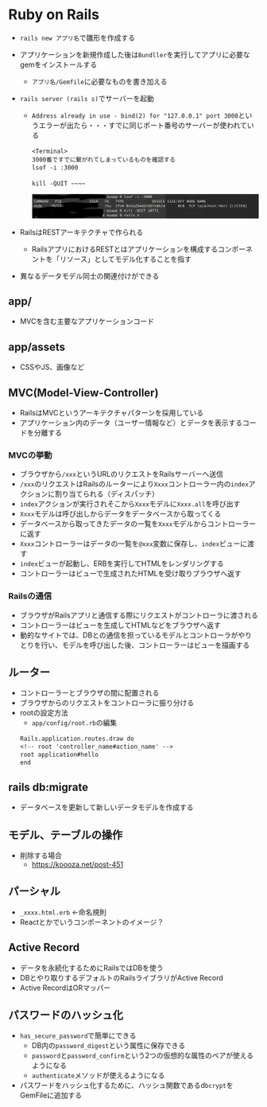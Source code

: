 # Ruby on Rails
- `rails new アプリ名`で雛形を作成する
- アプリケーションを新規作成した後は`Bundller`を実行してアプリに必要なgemをインストールする
  - `アプリ名/Gemfile`に必要なものを書き加える
- `rails server (rails s)`でサーバーを起動
  - `Address already in use - bind(2) for "127.0.0.1" port 3000`というエラーが出たら・・・すでに同じポート番号のサーバーが使われている
    ```
    <Terminal>
    3000番ですでに繋がれてしまっているものを確認する
    lsof -i :3000

    kill -QUIT ~~~~
    ```

    ![](./Error_server.png)

- RailsはRESTアーキテクチャで作られる
  - RailsアプリにおけるRESTとはアプリケーションを構成するコンポーネントを「リソース」としてモデル化することを指す

- 異なるデータモデル同士の関連付けができる

## app/
- MVCを含む主要なアプリケーションコード

## app/assets
- CSSやJS、画像など

## MVC(Model-View-Controller)
- RailsはMVCというアーキテクチャパターンを採用している
- アプリケーション内のデータ（ユーザー情報など）とデータを表示するコードを分離する

### MVCの挙動
- ブラウザから`/xxx`というURLのリクエストをRailsサーバーへ送信
- `/xxx`のリクエストはRailsのルーターにより`Xxxx`コントローラー内の`index`アクションに割り当てられる（ディスパッチ）
- `index`アクションが実行されそこから`Xxxx`モデルに`Xxxx.all`を呼び出す
- `Xxxx`モデルは呼び出しからデータをデータベースから取ってくる
- データベースから取ってきたデータの一覧を`Xxxx`モデルからコントローラーに返す
- `Xxxx`コントローラーはデータの一覧を`@xxx`変数に保存し、`index`ビューに渡す
- `index`ビューが起動し、ERBを実行してHTMLをレンダリングする
- コントローラーはビューで生成されたHTMLを受け取りブラウザへ返す

### Railsの通信
- ブラウザがRailsアプリと通信する際にリクエストがコントローラに渡される
- コントローラーはビューを生成してHTMLなどをブラウザへ返す
- 動的なサイトでは、DBとの通信を担っているモデルとコントローラがやりとりを行い、モデルを呼び出した後、コントローラーはビューを描画する

## ルーター
- コントローラーとブラウザの間に配置される
- ブラウザからのリクエストをコントローラに振り分ける
- rootの設定方法
  - `app/config/root.rb`の編集
  ```
  Rails.application.routes.draw do
  <!-- root 'controller_name#action_name' -->
  root application#hello
  end
  ```

## rails db:migrate
- データベースを更新して新しいデータモデルを作成する

## モデル、テーブルの操作
- 削除する場合
  - https://koooza.net/post-451

## パーシャル
- `_xxxx.html.erb` ←命名規則
- Reactとかでいうコンポーネントのイメージ？

## Active Record
- データを永続化するためにRailsではDBを使う
- DBとやり取りするデフォルトのRailsライブラリがActive Record
- Active RecordはORマッパー

## パスワードのハッシュ化
- `has_secure_password`で簡単にできる
  - DB内の`password_digest`という属性に保存できる
  - `password`と`password_confirm`という2つの仮想的な属性のペアが使えるようになる
  - `authenticate`メソッドが使えるようになる
- パスワードをハッシュ化するために、ハッシュ関数であるd`bcrypt`をGemFileに追加する